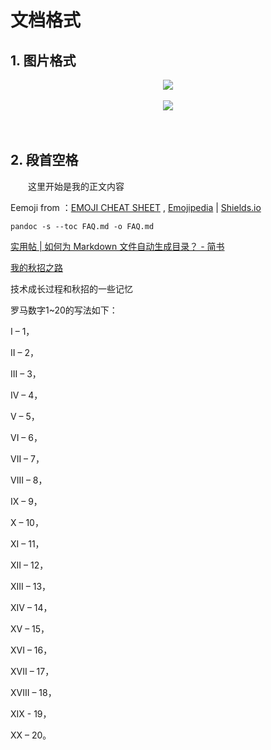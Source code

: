 
# 文档格式

## 1. 图片格式



<div align="center"> <img src="../pics/hash-to-badlink.png" width=""/></div><br/>

<div align="center"> <img src="pics/concurrent_and_parallel.png" width=""/></div><br/>

<div align="center"><img src="" width=""/></div><br/>

<div align="center"><img src="" width=""/></div>


## 2. 段首空格
　　这里开始是我的正文内容







Eemoji from ：[EMOJI CHEAT SHEET](https://www.webpagefx.com/tools/emoji-cheat-sheet/) , [Emojipedia](https://emojipedia.org/)  | [Shields.io](https://shields.io/#/)



```shell
pandoc -s --toc FAQ.md -o FAQ.md
```

[实用帖 | 如何为 Markdown 文件自动生成目录？ - 简书](https://www.jianshu.com/p/4721ddd27027)





[我的秋招之路](notes/archives/我的秋招之路.md)

技术成长过程和秋招的一些记忆





罗马数字1~20的写法如下：

I – 1，

II – 2，

III – 3，

IV – 4，

V – 5，

VI – 6，

VII – 7，

VIII – 8，

IX – 9，

X – 10，

XI – 11，

XII – 12，

XIII – 13，

XIV – 14，

XV – 15，

XVI – 16，

XVII – 17，

XVIII – 18，

XIX - 19，

XX – 20。





<a target="_blank" href="https://weibo.com/frankfeekr" rel="nofollow" style="display:none"><img src="https://img.shields.io/badge/Sina-Lam__Frank-orange.svg" alt="新浪微博" data-canonical-src="" style="max-width:100%;"></a>